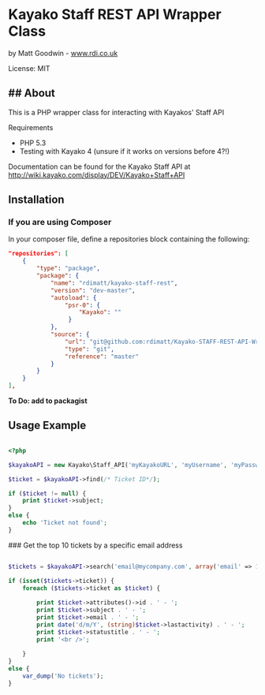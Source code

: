 # Kayako Staff REST API Wrapper Class

by Matt Goodwin - www.rdi.co.uk

License: MIT

## About
-------

This is a PHP wrapper class for interacting with Kayakos' Staff API

Requirements
- PHP 5.3
- Testing with Kayako 4 (unsure if it works on versions before 4?!)

Documentation can be found for the Kayako Staff API at http://wiki.kayako.com/display/DEV/Kayako+Staff+API

## Installation

### If you are using Composer

In your composer file, define a repositories block containing the following:

```json
"repositories": [
    {
        "type": "package",
        "package": {
            "name": "rdimatt/kayako-staff-rest",
            "version": "dev-master",
            "autoload": {
                "psr-0": { 
                    "Kayako": ""
                 }
            },
            "source": {
                "url": "git@github.com:rdimatt/Kayako-STAFF-REST-API-Wrapper-Class.git",
                "type": "git",
                "reference": "master"
            }
        }
    }
],
```

**To Do: add to packagist**

## Usage Example

```php

<?php

$kayakoAPI = new Kayako\Staff_API('myKayakoURL', 'myUsername', 'myPassword');

$ticket = $kayakoAPI->find(/* Ticket ID*/);

if ($ticket != null) {
	print $ticket->subject;
}
else {
	echo 'Ticket not found';
}

```

### Get the top 10 tickets by a specific email address 

```php

$tickets = $kayakoAPI->search('email@mycompany.com', array('email' => 1), array('start' => 0, 'limit' => 10));

if (isset($tickets->ticket)) {
	foreach ($tickets->ticket as $ticket) {
	
		print $ticket->attributes()->id . ' - ';
		print $ticket->subject . ' - ';
		print $ticket->email . ' - ';
		print date('d/m/Y', (string)$ticket->lastactivity) . ' - ';
		print $ticket->statustitle . ' - ';
		print '<br />';
		
	}
}
else {
	var_dump('No tickets');
}

```
